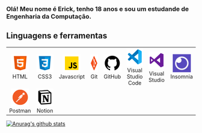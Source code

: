 ### Olá! Meu nome é Erick, tenho 18 anos e sou um estudande de Engenharia da Computação.


## Linguagens e ferramentas
<table>
  <tr>
    <td align="center" width="96">
      <a href="https://developer.mozilla.org/en-US/docs/Web/HTML">
        <img src=".github/img/html5.png" width="48" height="48" alt="HTML"/>
      </a>
      <span>HTML</span>
    </td>
    <td align="center" width="96">
      <a href="https://developer.mozilla.org/pt-BR/docs/Web/CSS">
        <img src=".github/img/css3.png" width="48" height="48" alt="HTML"/>
      </a>
      <span>CSS3</span>
    </td>
    <td align="center" width="96">
      <a href="https://developer.mozilla.org/pt-BR/docs/Web/JavaScript">
        <img src=".github/img/javascript.png" width="48" height="48" alt="HTML"/>
      </a>
      <span>Javascript</span>
    </td>
    <td align="center" width="96">
      <a href="https://git-scm.com/">
        <img src=".github/img/git.png" width="48" height="48" alt="HTML"/>
      </a>
      <span>Git</span>
    </td>
    <td align="center" width="96">
      <a href="https://github.com/">
        <img src=".github/img/github.png" width="48" height="48" alt="HTML"/>
      </a>
      <span>GitHub</span>
    </td>
    <td align="center" width="96">
      <a href="https://code.visualstudio.com/">
        <img src=".github/img/vs-code.png" width="48" height="48" alt="HTML"/>
      </a>
      <span>Visual Studio Code</span>
    </td>
    <td align="center" width="96">
      <a href="https://visualstudio.microsoft.com/pt-br/">
        <img src=".github/img/visual-studio.png" width="48" height="48" alt="HTML"/>
      </a>
      <span>Visual Studio</span>
    </td>
    <td align="center" width="96">
      <a href="https://insomnia.rest/download">
        <img src=".github/img/insomnia.jpg" width="48" height="48" alt="HTML"/>
      </a>
      <span>Insomnia</span>
    </td>
    </tr>
    <tr>
    <td align="center" width="96">
      <a href="https://www.postman.com/">
        <img src=".github/img/postman.png" width="48" height="48" alt="HTML"/>
      </a>
      <span>Postman</span>
    </td>
    <td align="center" width="96">
      <a href="https://www.notion.so/">
        <img src=".github/img/notion.jpg" width="48" height="48" alt="HTML"/>
      </a>
      <span>Notion</span>
    </td>
  </tr>
</table>








































[![Anurag's github stats](https://github-readme-stats.vercel.app/api?username=ErickG123&show_icons=true&count_private=true)](https://github.com/ErickG123/github-readme-stats)